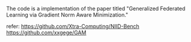 The code is a implementation of the paper titled "Generalized Federated Learning via Gradient Norm Aware Minimization."

refer:
https://github.com/Xtra-Computing/NIID-Bench
https://github.com/xxgege/GAM
